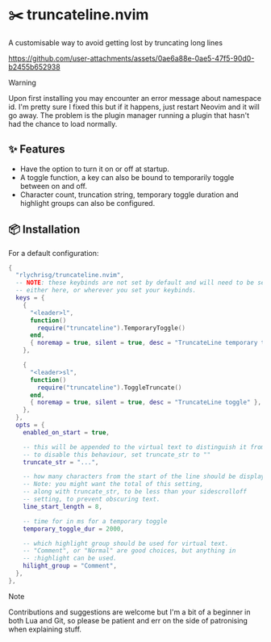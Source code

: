 # ✂️  truncateline.nvim

A customisable way to avoid getting lost by truncating long lines

https://github.com/user-attachments/assets/0ae6a88e-0ae5-47f5-90d0-b2455b652938

> [!WARNING]
> Upon first installing you may encounter an error message about namespace id. I'm pretty sure I fixed this but if it happens, just restart Neovim and it will go away. The problem is the plugin manager running a plugin that hasn't had the chance to load normally.

## ✨ Features

+ Have the option to turn it on or off at startup.
+ A toggle function, a key can also be bound to temporarily toggle between on and off.
+ Character count, truncation string, temporary toggle duration and highlight groups can also be configured.

## 📦 Installation

For a default configuration:

```lua
{
  "rlychrisg/truncateline.nvim",
  -- NOTE: these keybinds are not set by default and will need to be set
  -- either here, or wherever you set your keybinds.
  keys = {
    {
      "<leader>l",
      function()
        require("truncateline").TemporaryToggle()
      end,
      { noremap = true, silent = true, desc = "TruncateLine temporary toggle" },
    },

    {
      "<leader>sl",
      function()
        require("truncateline").ToggleTruncate()
      end,
      { noremap = true, silent = true, desc = "TruncateLine toggle" },
    },
  },
  opts = {
    enabled_on_start = true,

    -- this will be appended to the virtual text to distinguish it from the actual text
    -- to disable this behaviour, set truncate_str to ""
    truncate_str = "...",

    -- how many characters from the start of the line should be displayed
    -- Note: you might want the total of this setting,
    -- along with truncate_str, to be less than your sidescrolloff
    -- setting, to prevent obscuring text.
    line_start_length = 8,

    -- time for in ms for a temporary toggle
    temporary_toggle_dur = 2000,

    -- which highlight group should be used for virtual text.
    -- "Comment", or "Normal" are good choices, but anything in
    -- :highlight can be used.
    hilight_group = "Comment",
  },
},
```

> [!NOTE]
> Contributions and suggestions are welcome but I'm a bit of a beginner in both Lua and Git, so please be patient and err on the side of patronising when explaining stuff.
